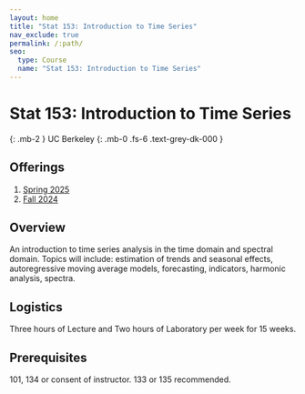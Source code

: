 ```yaml
---
layout: home
title: "Stat 153: Introduction to Time Series"
nav_exclude: true
permalink: /:path/
seo:
  type: Course
  name: "Stat 153: Introduction to Time Series"
---
```


# Stat 153: Introduction to Time Series
{: .mb-2 }
UC Berkeley
{: .mb-0 .fs-6 .text-grey-dk-000 }



## Offerings

1. [Spring 2025](spring-2025)
1. [Fall 2024](fall-2024)




## Overview

An introduction to time series analysis in the time domain and spectral domain. Topics will include: estimation of trends and seasonal effects, autoregressive moving average models, forecasting, indicators, harmonic analysis, spectra. 

## Logistics

Three hours of Lecture and  Two hours of Laboratory per week for 15 weeks.

## Prerequisites

101, 134 or consent of instructor. 133 or 135 recommended. 
